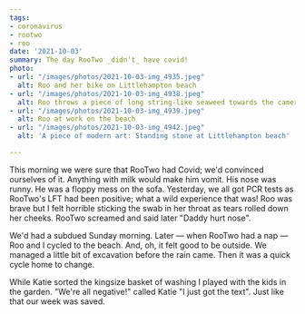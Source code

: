 ```yaml
---
tags:
- coronavirus
- rootwo
- roo
date: '2021-10-03'
summary: The day RooTwo _didn't_ have covid!
photo:
- url: "/images/photos/2021-10-03-img_4935.jpeg"
  alt: Roo and her bike on Littlehampton beach
- url: "/images/photos/2021-10-03-img_4938.jpeg"
  alt: Roo throws a piece of long string-like seaweed towards the camera
- url: "/images/photos/2021-10-03-img_4939.jpeg"
  alt: Roo at work on the beach
- url: "/images/photos/2021-10-03-img_4942.jpeg"
  alt: 'A piece of modern art: Standing stone at Littlehampton beach'

---
```

This morning we were sure that RooTwo had Covid; we'd convinced ourselves of it. Anything with milk would make him vomit. His nose was runny. He was a floppy mess on the sofa. Yesterday, we all got PCR tests as RooTwo's LFT had been positive; what a wild experience that was! Roo was brave but I felt horrible sticking the swab in her throat as tears rolled down her cheeks. RooTwo screamed and said later "Daddy hurt nose". 

We'd had a subdued Sunday morning. Later — when RooTwo had a nap — Roo and I cycled to the beach. And, oh, it felt good to be outside. We managed a little bit of excavation before the rain came. Then it was a quick cycle home to change.

While Katie sorted the kingsize basket of washing I played with the kids in the garden. "We're all negative!" called Katie "I just got the text". Just like that our week was saved.